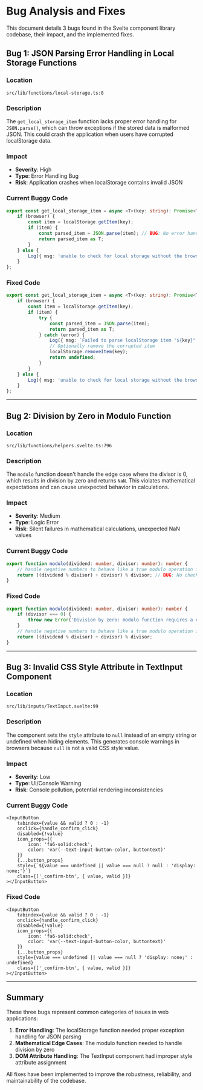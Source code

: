# Bug Analysis and Fixes

This document details 3 bugs found in the Svelte component library codebase, their impact, and the implemented fixes.

## Bug 1: JSON Parsing Error Handling in Local Storage Functions

### Location
`src/lib/functions/local-storage.ts:8`

### Description
The `get_local_storage_item` function lacks proper error handling for `JSON.parse()`, which can throw exceptions if the stored data is malformed JSON. This could crash the application when users have corrupted localStorage data.

### Impact
- **Severity**: High
- **Type**: Error Handling Bug
- **Risk**: Application crashes when localStorage contains invalid JSON

### Current Buggy Code
```typescript
export const get_local_storage_item = async <T>(key: string): Promise<T | undefined> => {
	if (browser) {
		const item = localStorage.getItem(key);
		if (item) {
			const parsed_item = JSON.parse(item); // BUG: No error handling
			return parsed_item as T;
		}
	} else {
		Log({ msg: 'unable to check for local storage without the browser available' });
	}
};
```

### Fixed Code
```typescript
export const get_local_storage_item = async <T>(key: string): Promise<T | undefined> => {
	if (browser) {
		const item = localStorage.getItem(key);
		if (item) {
			try {
				const parsed_item = JSON.parse(item);
				return parsed_item as T;
			} catch (error) {
				Log({ msg: `Failed to parse localStorage item "${key}": ${error}` });
				// Optionally remove the corrupted item
				localStorage.removeItem(key);
				return undefined;
			}
		}
	} else {
		Log({ msg: 'unable to check for local storage without the browser available' });
	}
};
```

---

## Bug 2: Division by Zero in Modulo Function

### Location
`src/lib/functions/helpers.svelte.ts:796`

### Description
The `modulo` function doesn't handle the edge case where the divisor is 0, which results in division by zero and returns `NaN`. This violates mathematical expectations and can cause unexpected behavior in calculations.

### Impact
- **Severity**: Medium
- **Type**: Logic Error
- **Risk**: Silent failures in mathematical calculations, unexpected NaN values

### Current Buggy Code
```typescript
export function modulo(dividend: number, divisor: number): number {
	// handle negative numbers to behave like a true modulo operation instead of a remainder operation
	return ((dividend % divisor) + divisor) % divisor; // BUG: No check for divisor === 0
}
```

### Fixed Code
```typescript
export function modulo(dividend: number, divisor: number): number {
	if (divisor === 0) {
		throw new Error('Division by zero: modulo function requires a non-zero divisor');
	}
	// handle negative numbers to behave like a true modulo operation instead of a remainder operation
	return ((dividend % divisor) + divisor) % divisor;
}
```

---

## Bug 3: Invalid CSS Style Attribute in TextInput Component

### Location
`src/lib/inputs/TextInput.svelte:99`

### Description
The component sets the `style` attribute to `null` instead of an empty string or undefined when hiding elements. This generates console warnings in browsers because `null` is not a valid CSS style value.

### Impact
- **Severity**: Low
- **Type**: UI/Console Warning
- **Risk**: Console pollution, potential rendering inconsistencies

### Current Buggy Code
```svelte
<InputButton
	tabindex={value && valid ? 0 : -1}
	onclick={handle_confirm_click}
	disabled={!value}
	icon_props={{
		icon: 'fa6-solid:check',
		color: 'var(--text-input-button-color, buttontext)'
	}}
	{...button_props}
	style={`${value === undefined || value === null ? null : 'display: none;'}`}
	class={['_confirm-btn', { value, valid }]}
></InputButton>
```

### Fixed Code
```svelte
<InputButton
	tabindex={value && valid ? 0 : -1}
	onclick={handle_confirm_click}
	disabled={!value}
	icon_props={{
		icon: 'fa6-solid:check',
		color: 'var(--text-input-button-color, buttontext)'
	}}
	{...button_props}
	style={value === undefined || value === null ? 'display: none;' : undefined}
	class={['_confirm-btn', { value, valid }]}
></InputButton>
```

---

## Summary

These three bugs represent common categories of issues in web applications:

1. **Error Handling**: The localStorage function needed proper exception handling for JSON parsing
2. **Mathematical Edge Cases**: The modulo function needed to handle division by zero
3. **DOM Attribute Handling**: The TextInput component had improper style attribute assignment

All fixes have been implemented to improve the robustness, reliability, and maintainability of the codebase.